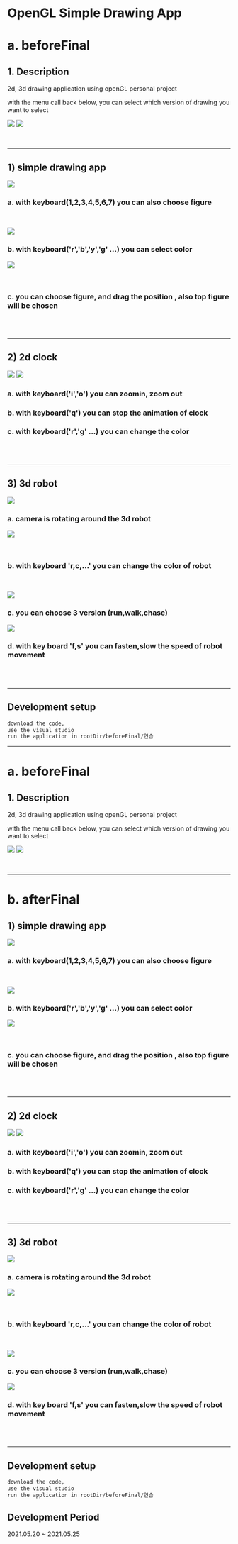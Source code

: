 # OpenGL Simple Drawing App
# a. beforeFinal

## 1. Description
2d, 3d drawing application using openGL personal project 

with the menu call back below, you can select
which version of drawing you want to select 

![](./readmeImg/menuselect1.png)
![](./readmeImg/menuselect2.png)

<br/>

___ 


## 1) simple drawing app

![](./readmeImg/simpledraw1.png)
### a. with keyboard(1,2,3,4,5,6,7) you can also choose figure

<br/>

![](./readmeImg/simpledraw2.png)

### b. with keyboard('r','b','y','g' ...) you can select color

![](./readmeImg/simpledraw3.png)

<br/>

### c. you can choose figure, and drag the position , also top figure will be chosen 

<br/>
<br/>

___ 


## 2) 2d clock 

![](./readmeImg/2dclock.png)
![](./readmeImg/2dclock2.png)


### a. with keyboard('i','o') you can zoomin, zoom out
### b. with keyboard('q') you can stop the animation of clock 
### c. with keyboard('r','g' ...) you can change the color 

<br/>
<br/>

___ 


## 3) 3d robot 

![](./readmeImg/3drobot.png)

### a. camera is rotating around the 3d robot 

![](./readmeImg/3drobot2.png)

<br/>

### b. with keyboard 'r,c,...' you can change the color of robot 

<br/>

![](./readmeImg/3drobot3.png)

### c. you can choose 3 version (run,walk,chase)

![](./readmeImg/3drobot4.png)

### d. with key board 'f,s' you can fasten,slow the speed of robot movement

<br/>
<br/>

___ 


## Development setup

```sh
download the code, 
use the visual studio
run the application in rootDir/beforeFinal/연습
```

---
# a. beforeFinal

## 1. Description
2d, 3d drawing application using openGL personal project 

with the menu call back below, you can select
which version of drawing you want to select 

![](./readmeImg/menuselect1.png)
![](./readmeImg/menuselect2.png)

<br/>

___ 

# b. afterFinal
## 1) simple drawing app
![](./readmeImg/simpledraw1.png)
### a. with keyboard(1,2,3,4,5,6,7) you can also choose figure

<br/>

![](./readmeImg/simpledraw2.png)

### b. with keyboard('r','b','y','g' ...) you can select color

![](./readmeImg/simpledraw3.png)

<br/>

### c. you can choose figure, and drag the position , also top figure will be chosen 

<br/>
<br/>

___ 


## 2) 2d clock 

![](./readmeImg/2dclock.png)
![](./readmeImg/2dclock2.png)


### a. with keyboard('i','o') you can zoomin, zoom out
### b. with keyboard('q') you can stop the animation of clock 
### c. with keyboard('r','g' ...) you can change the color 

<br/>
<br/>

___ 


## 3) 3d robot 

![](./readmeImg/3drobot.png)

### a. camera is rotating around the 3d robot 

![](./readmeImg/3drobot2.png)

<br/>

### b. with keyboard 'r,c,...' you can change the color of robot 

<br/>

![](./readmeImg/3drobot3.png)

### c. you can choose 3 version (run,walk,chase)

![](./readmeImg/3drobot4.png)

### d. with key board 'f,s' you can fasten,slow the speed of robot movement

<br/>
<br/>

___ 


## Development setup

```sh
download the code, 
use the visual studio
run the application in rootDir/beforeFinal/연습
```

## Development Period
2021.05.20 ~ 2021.05.25